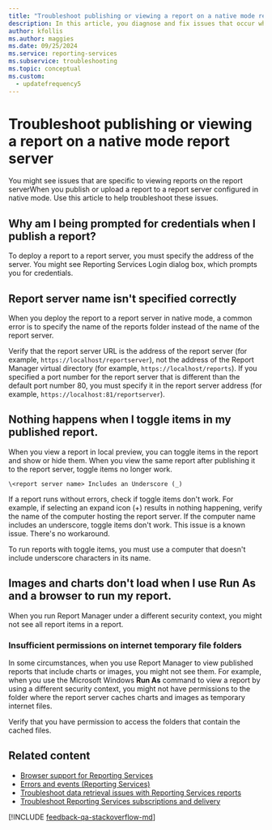 ```yaml
---
title: "Troubleshoot publishing or viewing a report on a native mode report server"
description: In this article, you diagnose and fix issues that occur when you publish or upload a report to a report server configured in native mode.
author: kfollis
ms.author: maggies
ms.date: 09/25/2024
ms.service: reporting-services
ms.subservice: troubleshooting
ms.topic: conceptual
ms.custom:
  - updatefrequency5
---
```

# Troubleshoot publishing or viewing a report on a native mode report server
  
  
  
You might see issues that are specific to viewing reports on the report serverWhen you publish or upload a report to a report server configured in native mode. Use this article to help troubleshoot these issues. 
  
## Why am I being prompted for credentials when I publish a report?  
To deploy a report to a report server, you must specify the address of the server. You might see Reporting Services Login dialog box, which prompts you for credentials.   
  
## Report server name isn't specified correctly
  
  
When you deploy the report to a report server in native mode, a common error is to specify the name of the reports folder instead of the name of the report server.   
  
Verify that the report server URL is the address of the report server (for example, `https://localhost/reportserver`), not the address of the Report Manager virtual directory (for example, `https://localhost/reports`). If you specified a port number for the report server that is different than the default port number 80, you must specify it in the report server address (for example, `https://localhost:81/reportserver`).   
  
 ## Nothing happens when I toggle items in my published report.  
  When you view a report in local preview, you can toggle items in the report and show or hide them. When you view the same report after publishing it to the report server, toggle items no longer work.   
  
```
\<report server name> Includes an Underscore (_)  
```  
If a report runs without errors, check if toggle items don't work. For example, if selecting an expand icon (+) results in nothing happening, verify the name of the computer hosting the report server. If the computer name includes an underscore, toggle items don't work. This issue is a known issue. There's no workaround.   
  
To run reports with toggle items, you must use a computer that doesn't include underscore characters in its name.  
  
## Images and charts don't load when I use Run As and a browser to run my report.  
When you run Report Manager under a different security context, you might not see all report items in a report.   
  
### Insufficient permissions on internet temporary file folders  
  
In some circumstances, when you use Report Manager to view published reports that include charts or images, you might not see them. For example, when you use the Microsoft Windows **Run As** command to view a report by using a different security context, you might not have permissions to the folder where the report server caches charts and images as temporary internet files.   
  
Verify that you have permission to access the folders that contain the cached files.   
    
## Related content

- [Browser support for Reporting Services](../../reporting-services/browser-support-for-reporting-services-and-power-view.md)
- [Errors and events (Reporting Services)](../../reporting-services/troubleshooting/errors-and-events-reference-reporting-services.md)
- [Troubleshoot data retrieval issues with Reporting Services reports](../../reporting-services/troubleshooting/troubleshoot-data-retrieval-issues-with-reporting-services-reports.md)
- [Troubleshoot Reporting Services subscriptions and delivery](../../reporting-services/troubleshooting/troubleshoot-reporting-services-subscriptions-and-delivery.md)

[!INCLUDE [feedback-qa-stackoverflow-md](../../includes/feedback-qa-stackoverflow-md.md)]
